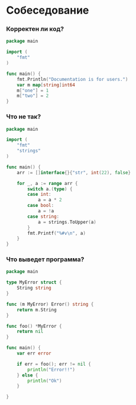 # Собеседование

### Корректен ли код?

~~~go
package main

import (
	"fmt"
)

func main() {
	fmt.Println("Documentation is for users.")
	var m map[string]int64
	m["one"] = 1
	m["two"] = 2
}
~~~

### Что не так? 

~~~go
package main

import (
	"fmt"
	"strings"
)

func main() {
	arr := []interface{}{"str", int(22), false}

	for _, a := range arr {
		switch a.(type) {
		case int:
			a = a * 2
		case bool:
			a = !a
		case string:
			a = strings.ToUpper(a)
		}
		fmt.Printf("%#v\n", a)
	}
}
~~~





### Что выведет программа? 

~~~go
package main

type MyError struct {
	String string
}

func (m MyError) Error() string {
	return m.String
}

func foo() *MyError {
	return nil
}

func main() {
	var err error

	if err = foo(); err != nil {
		println("Error!!")
	} else {
		println("Ok")
	}

}

~~~


